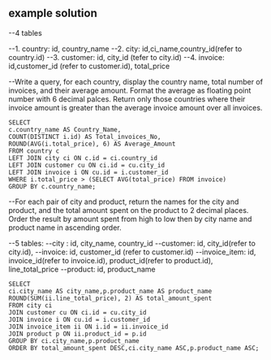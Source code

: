 ## example solution

--4 tables

--1. country: id, country_name
--2. city: id,ci_name,country_id(refer to country.id)
--3. customer: id, city_id (tefer to city.id)
--4. invoice: id,customer_id (refer to customer.id), total_price

--Write a query, for each country, display the country name, total number of invoices, and their average amount. Format the average as floating point number with 6 decimal palces. Return only those countries where their invoice amount is greater than the average invoice amount over all invoices.

```
SELECT
c.country_name AS Country_Name,
COUNT(DISTINCT i.id) AS Total_invoices_No,
ROUND(AVG(i.total_price), 6) AS Average_Amount
FROM country c
LEFT JOIN city ci ON c.id = ci.country_id
LEFT JOIN customer cu ON ci.id = cu.city_id
LEFT JOIN invoice i ON cu.id = i.customer_id
WHERE i.total_price > (SELECT AVG(total_price) FROM invoice)
GROUP BY c.country_name;
```


--For each pair of city and product, return the names for the city and product, and the total amount spent on the product to 2 decimal places. Order the result by amount spent from high to low then by city name and product name in ascending order.

--5 tables:
--city : id, city_name, country_id
--customer: id, city_id(refer to city.id), 
--invoice: id, customer_id (refer to customer.id)
--invoice_item: id, invoice_id(refer to invoice.id), product_id(refer to product.id), line_total_price
--product: id, product_name

```
SELECT
ci.city_name AS city_name,p.product_name AS product_name
ROUND(SUM(ii.line_total_price), 2) AS total_amount_spent
FROM city ci
JOIN customer cu ON ci.id = cu.city_id
JOIN invoice i ON cu.id = i.customer_id
JOIN invoice_item ii ON i.id = ii.invoice_id
JOIN product p ON ii.product_id = p.id
GROUP BY ci.city_name,p.product_name
ORDER BY total_amount_spent DESC,ci.city_name ASC,p.product_name ASC;
```
